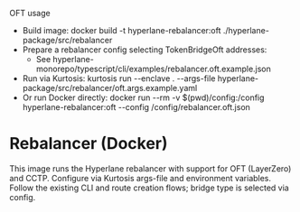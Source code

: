 OFT usage

- Build image: docker build -t hyperlane-rebalancer:oft ./hyperlane-package/src/rebalancer
- Prepare a rebalancer config selecting TokenBridgeOft addresses:
  - See hyperlane-monorepo/typescript/cli/examples/rebalancer.oft.example.json
- Run via Kurtosis:
  kurtosis run --enclave <enclave> . --args-file hyperlane-package/src/rebalancer/oft.args.example.yaml
- Or run Docker directly:
  docker run --rm -v $(pwd)/config:/config hyperlane-rebalancer:oft --config /config/rebalancer.oft.json

# Rebalancer (Docker)

This image runs the Hyperlane rebalancer with support for OFT (LayerZero) and CCTP. Configure via Kurtosis args-file and environment variables. Follow the existing CLI and route creation flows; bridge type is selected via config.
